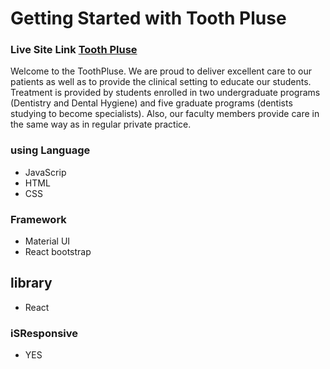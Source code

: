 # Getting Started with Tooth Pluse

### Live Site Link [Tooth Pluse](https://fir-auth-cb3a4.web.app/)

Welcome to the ToothPluse. We are proud to deliver excellent care to our patients as well as to provide the clinical setting to educate our students. Treatment is provided by students enrolled in two undergraduate programs (Dentistry and Dental Hygiene) and five graduate programs (dentists studying to become specialists). Also, our faculty members provide care in the same way as in regular private practice.

### using Language 
  * JavaScrip
  * HTML
  * CSS

### Framework
  * Material UI
  * React bootstrap
  
  
## library
  * React 
  
 ### iSResponsive 
  * YES



